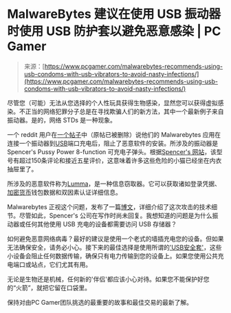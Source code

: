 <!--yml

category: 未分类

date: 2024-05-29 13:27:05

-->

# MalwareBytes 建议在使用 USB 振动器时使用 USB 防护套以避免恶意感染 | PC Gamer

> 来源：[https://www.pcgamer.com/malwarebytes-recommends-using-usb-condoms-with-usb-vibrators-to-avoid-nasty-infections/](https://www.pcgamer.com/malwarebytes-recommends-using-usb-condoms-with-usb-vibrators-to-avoid-nasty-infections/)

尽管您（可能）无法从您选择的个人性玩具获得生物感染，显然您可以获得虚拟感染。不正当的网络犯罪分子总是在寻找欺骗人们的新方法，其中一个最新例子来自振动器。是的，网络 STDs 是一种现象。

一个 reddit 用户在[一个帖子](https://www.reddit.com/r/Malware/comments/1asn02v/malware_from_a_vibrator/?rdt=54064)中（原帖已被删除）说他们的 Malwarebytes 应用在连接一个振动器到[USB](https://www.pcgamer.com/uk/tag/usb/)端口充电后，阻止了恶意软件的安装。所涉及的振动器是 Spencer's Pussy Power 8-function 可充电子弹头。根据[Spencer's 网站](https://go.redirectingat.com/?id=92X590208&xcust=pcg_gb_1408476884878459471&xs=1&url=https%3A%2F%2Fwww.spencersonline.com%2Fproduct%2Fpussy-power-8-function-rechargeable-bullet-vibrator-4-inch-sexology%2F217682.uts&sref=https%3A%2F%2Fwww.pcgamer.com%2Fmalwarebytes-recommends-using-usb-condoms-with-usb-vibrators-to-avoid-nasty-infections)，该型号有超过150条评论和接近五星评价，这意味着许多这些危险的小猫已经坐在内衣抽屉里了。

所涉及的恶意软件称为[Lumma](https://darktrace.com/blog/the-rise-of-the-lumma-info-stealer)，是一种信息窃取器。它可以获取诸如登录凭据、[加密货币](https://www.pcgamer.com/uk/tag/cryptocurrency/)钱包数据和双因素认证详细信息。

Malwarebytes 正视这个问题，发布了一篇[博文](https://www.anrdoezrs.net/click-9128287-14452255?sid=pcg-gb-4642708144659036151&url=https://www.malwarebytes.com/blog/news/2024/02/vibrator-virus-steals-your-personal-information)，详细介绍了这次攻击的技术细节。尽管如此，Spencer's 公司在写作时尚未回复。我想知道的问题是为什么振动器或任何其他使用 USB 充电的设备都需要访问 USB 存储器？

如何避免恶意网络病毒？最好的建议是使用一个老式的墙插充电您的设备。但如果无法确保安全，请务必小心。接下来的最佳选择是使用所谓的['USB安全套'](https://target.georiot.com/Proxy.ashx?tsid=8432&GR_URL=https%3A%2F%2Famazon.com%2Fs%3Fk%3DUSB%2Bdata%2Bblocker%26tag%3Dhawk-future-20%26ascsubtag%3Dpcg-gb-8717380390955151047-20)，这些小设备会阻止任何数据传输，确保只有电力传输到您的设备上。如果您使用公共充电端口或站点，它们尤其有用。

无论是生物还是机械，任何新的'伴侣'都应该小心对待。如果您不能保护好您的“火箭”，就把它留在口袋里。

保持对由PC Gamer团队挑选的最重要的故事和最佳交易的最新了解。
